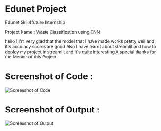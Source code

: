 # Edunet Project
Edunet Skill4future Internship

Project Name : Waste Classification using CNN

hello !
I'm very glad that the model that I have made works pretty well and it's accuracy scores are good
Also I have learnt about streamlit and how to deploy my project in streamlit and it's quite interesting 
A special thanks for the Mentor of this Project

# Screenshot of Code :
![Screenshot of Code](https://github.com/user-attachments/assets/324f05de-edba-4229-9683-85fd3a8c533a)

# Screenshot of Output :
![Screenshot of Output](https://github.com/user-attachments/assets/7ac6bf55-b90f-4ef8-8520-7a8e73e03dc1)
